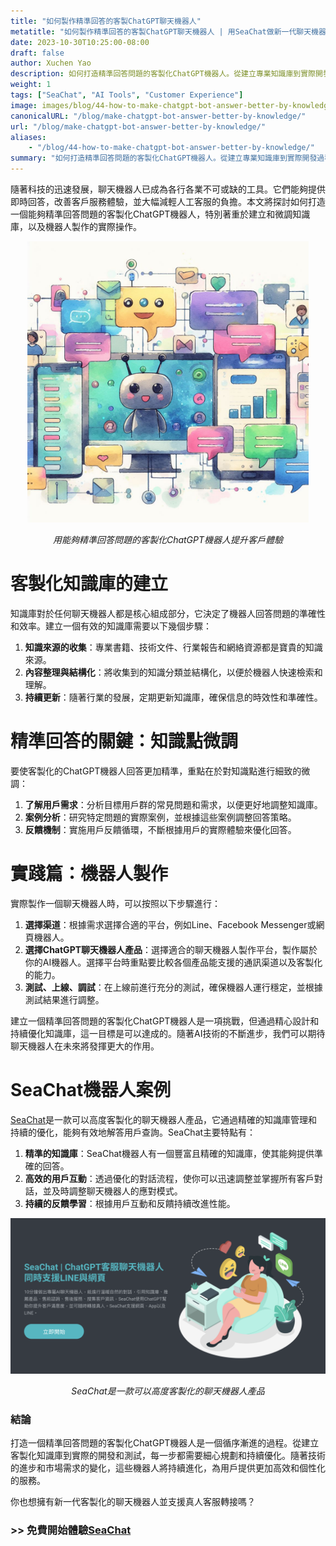 ```yaml
---
title: "如何製作精準回答的客製ChatGPT聊天機器人"
metatitle: "如何製作精準回答的客製ChatGPT聊天機器人 | 用SeaChat做新一代聊天機器人系列"
date: 2023-10-30T10:25:00-08:00
draft: false
author: Xuchen Yao
description: 如何打造精準回答問題的客製化ChatGPT機器人。從建立專業知識庫到實際開發過程，涵蓋知識點微調技巧，並透過SeaChat機器人案例展示成功實踐。為您提供一站式指南，助您輕鬆製作出高效、個性化的智能聊天機器人。
weight: 1
tags: ["SeaChat", "AI Tools", "Customer Experience"]
image: images/blog/44-how-to-make-chatgpt-bot-answer-better-by-knowledge/44-how-to-make-chatgpt-bot-answer-better-by-knowledge.png
canonicalURL: "/blog/make-chatgpt-bot-answer-better-by-knowledge/"
url: "/blog/make-chatgpt-bot-answer-better-by-knowledge/"
aliases:
    - "/blog/44-how-to-make-chatgpt-bot-answer-better-by-knowledge/"
summary: "如何打造精準回答問題的客製化ChatGPT機器人。從建立專業知識庫到實際開發過程，涵蓋知識點微調技巧，並透過SeaChat機器人案例展示成功實踐。為您提供一站式指南，助您輕鬆製作出高效、個性化的智能聊天機器人。"
---
```


隨著科技的迅速發展，聊天機器人已成為各行各業不可或缺的工具。它們能夠提供即時回答，改善客戶服務體驗，並大幅減輕人工客服的負擔。本文將探討如何打造一個能夠精準回答問題的客製化ChatGPT機器人，特別著重於建立和微調知識庫，以及機器人製作的實際操作。

<center>
<img height="450px" src="/images/blog/44-how-to-make-chatgpt-bot-answer-better-by-knowledge/1-improve-customer-experience-by-better-chatbot-knowledge.jpeg" alt="用能夠精準回答問題的客製化ChatGPT機器人提升客戶體驗"/>

*用能夠精準回答問題的客製化ChatGPT機器人提升客戶體驗*
</center>

# 客製化知識庫的建立
知識庫對於任何聊天機器人都是核心組成部分，它決定了機器人回答問題的準確性和效率。建立一個有效的知識庫需要以下幾個步驟：

1. **知識來源的收集**：專業書籍、技術文件、行業報告和網絡資源都是寶貴的知識來源。
2. **內容整理與結構化**：將收集到的知識分類並結構化，以便於機器人快速檢索和理解。
3. **持續更新**：隨著行業的發展，定期更新知識庫，確保信息的時效性和準確性。

# 精準回答的關鍵：知識點微調
要使客製化的ChatGPT機器人回答更加精準，重點在於對知識點進行細致的微調：

1. **了解用戶需求**：分析目標用戶群的常見問題和需求，以便更好地調整知識庫。
2. **案例分析**：研究特定問題的實際案例，並根據這些案例調整回答策略。
3. **反饋機制**：實施用戶反饋循環，不斷根據用戶的實際體驗來優化回答。

# 實踐篇：機器人製作
實際製作一個聊天機器人時，可以按照以下步驟進行：

1. **選擇渠道**：根據需求選擇合適的平台，例如Line、Facebook Messenger或網頁機器人。
2. **選擇ChatGPT聊天機器人產品**：選擇適合的聊天機器人製作平台，製作屬於你的AI機器人。選擇平台時重點要比較各個產品能支援的通訊渠道以及客製化的能力。
3. **測試、上線、調試**：在上線前進行充分的測試，確保機器人運行穩定，並根據測試結果進行調整。

建立一個精準回答問題的客製化ChatGPT機器人是一項挑戰，但通過精心設計和持續優化知識庫，這一目標是可以達成的。隨著AI技術的不斷進步，我們可以期待聊天機器人在未來將發揮更大的作用。

# SeaChat機器人案例
[SeaChat](https://chat.seasalt.ai/?utm_source=blog)是一款可以高度客製化的聊天機器人產品，它通過精確的知識庫管理和持續的優化，能夠有效地解答用戶查詢。SeaChat主要特點有：

1. **精準的知識庫**：SeaChat機器人有一個豐富且精確的知識庫，使其能夠提供準確的回答。
2. **高效的用戶互動**：透過優化的對話流程，使你可以迅速調整並掌握所有客戶對話，並及時調整聊天機器人的應對模式。
3. **持續的反饋學習**：根據用戶互動和反饋持續改進性能。

<center>
<img src="/images/blog/44-how-to-make-chatgpt-bot-answer-better-by-knowledge/2-seachat-can-customize-knowledge.png" alt="SeaChat是一款可以高度客製化的聊天機器人產品"/>

*SeaChat是一款可以高度客製化的聊天機器人產品*
</center>

### 結論
打造一個精準回答問題的客製化ChatGPT機器人是一個循序漸進的過程。從建立客製化知識庫到實際的開發和測試，每一步都需要細心規劃和持續優化。隨著技術的進步和市場需求的變化，這些機器人將持續進化，為用戶提供更加高效和個性化的服務。

你也想擁有新一代客製化的聊天機器人並支援真人客服轉接嗎？
### >> 免費開始體驗[SeaChat](https://chat.seasalt.ai/?utm_source=blog)
